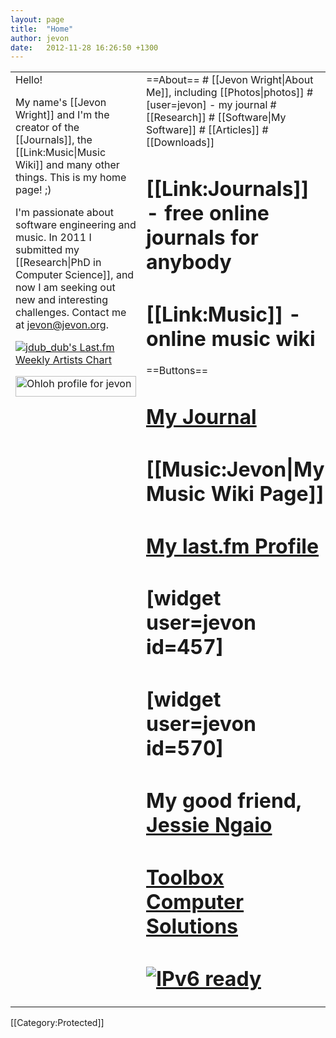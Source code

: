 ```yaml
---
layout: page
title:  "Home"
author: jevon
date:   2012-11-28 16:26:50 +1300
---
```


<table width="100%"><tr valign="top"><td width="60%">Hello!

My name's [[Jevon Wright]] and I'm the creator of the [[Journals]], the [[Link:Music|Music Wiki]] and many other things. This is my home page! ;)

I'm passionate about software engineering and music. In 2011 I submitted my [[Research|PhD in Computer Science]], and now I am seeking out new and interesting challenges. Contact me at jevon@jevon.org.

<a href="http://www.last.fm/user/jdub_dub"><img src="http://imagegen.last.fm/sideRed/artists/jdub_dub.gif" border="0" alt="jdub_dub's Last.fm Weekly Artists Chart" /></a>

<a href='https://www.ohloh.net/accounts/24901?ref=Detailed'><img alt='Ohloh profile for jevon' height='33' src='https://www.ohloh.net/accounts/24901/widgets/account_detailed.gif' width='193' /></a>
</td><td width="40%">
==About==
# [[Jevon Wright|About Me]], including [[Photos|photos]]
# [user=jevon] - my journal
# [[Research]]
# [[Software|My Software]]
# [[Articles]]
# [[Downloads]]

# [[Link:Journals]] - free online journals for anybody
# [[Link:Music]] - online music wiki

==Buttons==
# <a href="http://journals.jevon.org/users/jevon/">My Journal</a>
# [[Music:Jevon|My Music Wiki Page]]
# <a href="http://www.last.fm/user/jdub_dub/">My last.fm Profile</a>
# [widget user=jevon id=457]
# [widget user=jevon id=570]
# My good friend, <a href="http://www.jngaio.com">Jessie Ngaio</a>
# <a href="http://www.toolbox.net.nz">Toolbox Computer Solutions</a>
# <a href="http://ipv6-test.com/validate.php?url=referer"><img src="http://ipv6-test.com/button-ipv6-80x15.png" alt="IPv6 ready" border="0"></a>
</td></tr></table>

[[Category:Protected]]